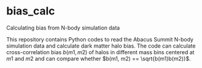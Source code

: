 # bias_calc
Calculating bias from N-body simulation data

This repository contains Python codes to read the Abacus Summit N-body simulation data and calculate dark matter halo bias.
The code can calculate cross-correlation bias $b(m1, m2)$ of halos in different mass bins centered at $m1$ and $m2$ and can compare whether $b(m1, m2) == \sqrt{b(m1)b(m2)}$.
